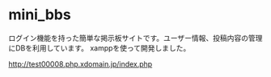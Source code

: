 # mini_bbs
ログイン機能を持った簡単な掲示板サイトです。ユーザー情報、投稿内容の管理にDBを利用しています。 xamppを使って開発しました。

http://test00008.php.xdomain.jp/index.php
